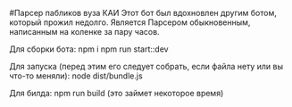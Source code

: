 #Парсер пабликов вуза КАИ
Этот бот был вдохновлен другим ботом, который прожил недолго. Является Парсером обыкновенным, написанным на коленке за пару часов.

Для сборки бота:
npm i
npm run start::dev

Для запуска (перед этим его следует собрать, если файла нету или вы что-то меняли):
node dist/bundle.js

Для билда:
npm run build (это займет некоторое время)